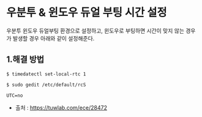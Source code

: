 # 우분투 & 윈도우 듀얼 부팅 시간 설정

우분투 윈도우 듀얼부팅 환경으로 설정하고, 윈도우로 부팅하면 시간이 맞지 않는 경우가
발생할 경우 아래와 같이 설정해준다.


## 1.해결 방법

```command-line
$ timedatectl set-local-rtc 1
```

```command-line
$ sudo gedit /etc/default/rcS
```

```command-line
UTC=no
```

- 출처 : https://tuwlab.com/ece/28472

